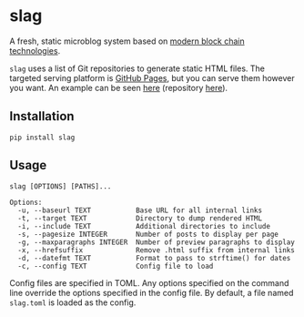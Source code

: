 # slag

A fresh, static microblog system based on
[modern block chain technologies](https://git-scm.com).

`slag` uses a list of Git repositories to generate static HTML files. The
targeted serving platform is [GitHub Pages](https://pages.github.com), but you
can serve them however you want. An example can be seen
[here](https://scizzorz.github.io)
(repository [here](https://github.com/scizzorz/scizzorz.github.io)).

## Installation

    pip install slag

## Usage

    slag [OPTIONS] [PATHS]...

    Options:
      -u, --baseurl TEXT           Base URL for all internal links
      -t, --target TEXT            Directory to dump rendered HTML
      -i, --include TEXT           Additional directories to include
      -s, --pagesize INTEGER       Number of posts to display per page
      -g, --maxparagraphs INTEGER  Number of preview paragraphs to display
      -x, --hrefsuffix             Remove .html suffix from internal links
      -d, --datefmt TEXT           Format to pass to strftime() for dates
      -c, --config TEXT            Config file to load

Config files are specified in TOML. Any options specified on the command line
override the options specified in the config file. By default, a file named
`slag.toml` is loaded as the config.
